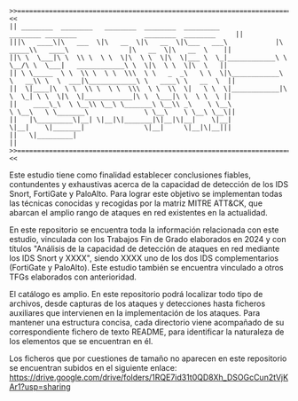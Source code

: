     >>===========================================================================================================================<<
    || ________  ________   ________  ________  _________               ________ ________                 ________  ________     ||
    |||\   ____\|\   ___  \|\   __  \|\   __  \|\___   ___\            |\  _____\\   ____\               |\   __  \|\   __  \    ||
    ||\ \  \___|\ \  \\ \  \ \  \|\  \ \  \|\  \|___ \  \_|____________\ \  \__/\ \  \___|   ____________\ \  \|\  \ \  \|\  \   ||
    || \ \_____  \ \  \\ \  \ \  \\\  \ \   _  _\   \ \  \|\____________\ \   __\\ \  \  ___|\____________\ \   ____\ \   __  \  ||
    ||  \|____|\  \ \  \\ \  \ \  \\\  \ \  \\  \|   \ \  \|____________|\ \  \_| \ \  \|\  \|____________|\ \  \___|\ \  \ \  \ ||
    ||    ____\_\  \ \__\\ \__\ \_______\ \__\\ _\    \ \__\              \ \__\   \ \_______\              \ \__\    \ \__\ \__\||
    ||   |\_________\|__| \|__|\|_______|\|__|\|__|    \|__|               \|__|    \|_______|               \|__|     \|__|\|__|||
    ||   \|_________|                                                                                                            ||
    >>===========================================================================================================================<<

Este estudio tiene como finalidad establecer conclusiones fiables, contundentes y exhaustivas acerca de la capacidad de detección de los IDS Snort, FortiGate y PaloAlto. Para lograr este objetivo se implementan todas las técnicas conocidas y recogidas por la matriz MITRE ATT&CK, que abarcan el amplio rango de ataques en red existentes en la actualidad.

En este repositorio se encuentra toda la información relacionada con este estudio, vinculada con los Trabajos Fin de Grado elaborados en 2024 y con títulos "Análisis de la capacidad de detección de ataques en red mediante los IDS Snort y XXXX", siendo XXXX uno de los dos IDS complementarios (FortiGate y PaloAlto). Este estudio también se encuentra vinculado a otros TFGs elaborados con anterioridad.

El catálogo es amplio. En este repositorio podrá localizar todo tipo de archivos, desde capturas de los ataques y detecciones hasta ficheros auxiliares que intervienen en la implementación de los ataques. Para mantener una estructura concisa, cada directorio viene acompañado de su correspondiente fichero de texto README, para identificar la naturaleza de los elementos que se encuentran en él.

Los ficheros que por cuestiones de tamaño no aparecen en este repositorio se encuentran subidos en el siguiente enlace:
https://drive.google.com/drive/folders/1RQE7id31t0QD8Xh_DSOGcCun2tVjKAr1?usp=sharing

